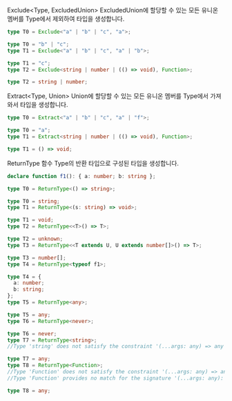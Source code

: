 Exclude<Type, ExcludedUnion>
ExcludedUnion에 할당할 수 있는 모든 유니온 멤버를 Type에서 제외하여 타입을 생성합니다.

```typescript
type T0 = Exclude<"a" | "b" | "c", "a">;

type T0 = "b" | "c";
type T1 = Exclude<"a" | "b" | "c", "a" | "b">;

type T1 = "c";
type T2 = Exclude<string | number | (() => void), Function>;

type T2 = string | number;
```

Extract<Type, Union>
Union에 할당할 수 있는 모든 유니온 멤버를 Type에서 가져와서 타입을 생성합니다.

```typescript
type T0 = Extract<"a" | "b" | "c", "a" | "f">;

type T0 = "a";
type T1 = Extract<string | number | (() => void), Function>;

type T1 = () => void;
```

ReturnType<Type>
함수 Type의 반환 타입으로 구성된 타입을 생성합니다.

```typescript
declare function f1(): { a: number; b: string };

type T0 = ReturnType<() => string>;

type T0 = string;
type T1 = ReturnType<(s: string) => void>;

type T1 = void;
type T2 = ReturnType<<T>() => T>;

type T2 = unknown;
type T3 = ReturnType<<T extends U, U extends number[]>() => T>;

type T3 = number[];
type T4 = ReturnType<typeof f1>;

type T4 = {
  a: number;
  b: string;
};
type T5 = ReturnType<any>;

type T5 = any;
type T6 = ReturnType<never>;

type T6 = never;
type T7 = ReturnType<string>;
//Type 'string' does not satisfy the constraint '(...args: any) => any'.

type T7 = any;
type T8 = ReturnType<Function>;
//Type 'Function' does not satisfy the constraint '(...args: any) => any'.
//Type 'Function' provides no match for the signature '(...args: any): any'.

type T8 = any;
```
